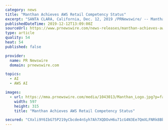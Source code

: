 ```yaml
---
category: news
title: "Manthan Achieves AWS Retail Competency Status"
excerpt: "SANTA CLARA, California, Dec. 12, 2019 /PRNewswire/ -- Manthan, a leading artificial intelligence (AI) - powered Cloud Analytics Company, announced today that it achieved Amazon Web Services (AWS) Retail Competency status in the Advanced Retail Data ..."
publishedDateTime: 2019-12-12T13:09:00Z
sourceUrl: https://www.prnewswire.com/news-releases/manthan-achieves-aws-retail-competency-status-300974031.html
type: article
quality: 54
heat: 54
published: false

provider:
  name: PR Newswire
  domain: prnewswire.com

topics:
  - AI
  - AWS AI

images:
  - url: https://mma.prnewswire.com/media/1043013/Manthan_Logo.jpg?p=facebook
    width: 597
    height: 315
    title: "Manthan Achieves AWS Retail Competency Status"

secured: "CXxli9Y6IbG75P219yCbcde4nSyh7Ah7XQDOvH6u71cG4N3Ee7QmXLFNRk8Bb6Csp4bAK8EDZTb4nXerQ2gvz2JglF8wADgoqmH/4IqtNkRKftpnaH6cyh3PI6bT0tdPmRRUdkh3MinVkJbtqroHdkx1XdTzVRbHvLjnpiApzxWWgBfZRtPREL3z009Zs2+dEuVa2PJTkGkvqYBmlhLK59LYHEQVDjl3++x+kdfyQDY2OlSHEwSkaArlSn8KZ+UHU0TGulS3DHMXMkNnI1yuFA==;jV6YaO5iaVWJ7iS84NhZtw=="
---
```


